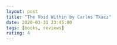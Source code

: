 ```yaml
---
layout: post
title: "The Void Within by Carlos Tkacz"
date: 2020-03-31 23:45:00
tags: [books, reviews]
rating: 4
---
```


